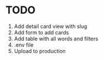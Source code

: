 # TODO
1. Add detail card view with slug
2. Add form to add cards
3. Add table with all words and filters
4. .env file
5. Upload to production

